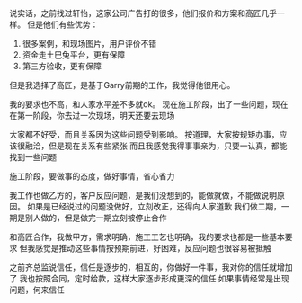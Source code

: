 说实话，之前找过轩怡，这家公司广告打的很多，他们报价和方案和高匠几乎一样。
但是他们有些优势：
1. 很多案例，和现场图片，用户评价不错
2. 资金走土巴兔平台，更有保障
3. 第三方验收，更有保障

但是我选择了高匠，是基于Garry前期的工作，我觉得他很用心。

我的要求也不高，和人家水平差不多就ok。
现在施工阶段，出了一些问题，现在在第一阶段，你去过一次现场，明天还要去现场

大家都不好受，而且关系因为这些问题受到影响。
按道理，大家按规矩办事，应该很融洽，但是现在关系有些紧张
而且我感觉我得事事亲为，只要一认真，都能找到一些问题

施工阶段，要做事的态度，做好事情，省心省力

我工作也做乙方的，客户反应问题，是我们没想到的，能做就做，不能做说明原因。
如果是已经说过的问题没做好，立刻改正，还得向人家道歉
我们做二期，一期是别人做的，但是做完一期立刻被停止合作

和高匠合作，我做甲方，需求明确，施工工艺也明确，我的要求也都是一些基本要求
但我感觉是推动这些事情按预期前进，好困难，反应问题也很容易被抵触

之前齐总监说信任，信任是逐步的，相互的，你做好一件事，我对你的信任就增加了
我也按照合同，定时给款，这样大家逐步形成更深的信任
如果事情经常是出现问题，何来信任